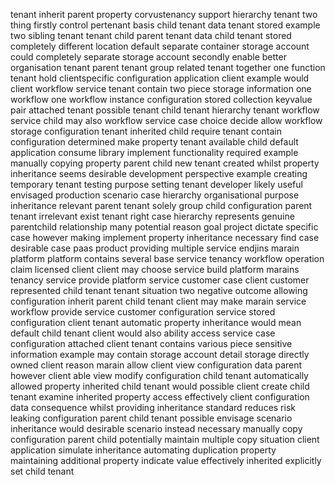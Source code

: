 tenant inherit parent property corvustenancy support hierarchy tenant two thing firstly control pertenant basis child tenant data tenant stored example two sibling tenant tenant child parent tenant data child tenant stored completely different location default separate container storage account could completely separate storage account secondly enable better organisation tenant parent tenant group related tenant together one function tenant hold clientspecific configuration application client example would client workflow service tenant contain two piece storage information one workflow one workflow instance configuration stored collection keyvalue pair attached tenant possible tenant child tenant hierarchy tenant workflow service child may also workflow service case choice decide allow workflow storage configuration tenant inherited child require tenant contain configuration determined make property tenant available child default application consume library implement functionality required example manually copying property parent child new tenant created whilst property inheritance seems desirable development perspective example creating temporary tenant testing purpose setting tenant developer likely useful envisaged production scenario case hierarchy organisational purpose inheritance relevant parent tenant solely group child configuration parent tenant irrelevant exist tenant right case hierarchy represents genuine parentchild relationship many potential reason goal project dictate specific case however making implement property inheritance necessary find case desirable case paas product providing multiple service endjins marain platform platform contains several base service tenancy workflow operation claim licensed client client may choose service build platform marains tenancy service provide platform service customer case client customer represented child tenant tenant situation two negative outcome allowing configuration inherit parent child tenant client may make marain service workflow provide service customer configuration service stored configuration client tenant automatic property inheritance would mean default child tenant client would also ability access service case configuration attached client tenant contains various piece sensitive information example may contain storage account detail storage directly owned client reason marain allow client view configuration data parent however client able view modify configuration child tenant automatically allowed property inherited child tenant would possible client create child tenant examine inherited property access effectively client configuration data consequence whilst providing inheritance standard reduces risk leaking configuration parent child tenant possible envisage scenario inheritance would desirable scenario instead necessary manually copy configuration parent child potentially maintain multiple copy situation client application simulate inheritance automating duplication property maintaining additional property indicate value effectively inherited explicitly set child tenant